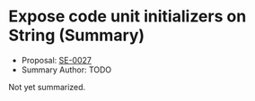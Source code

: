 # Expose code unit initializers on String (Summary)

* Proposal: [SE-0027](https://github.com/apple/swift-evolution/blob/main/proposals/0027-string-from-code-units.md)
* Summary Author: TODO

Not yet summarized.
